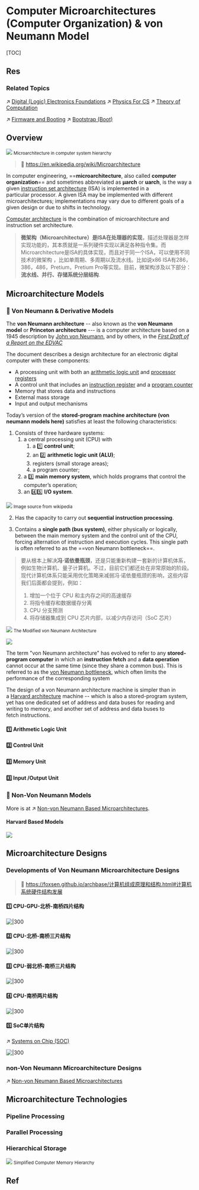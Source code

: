 # Computer Microarchitectures (Computer Organization) & von Neumann Model

[TOC]



## Res
### Related Topics
↗ [Digital (Logic) Electronics Foundations](../../⚡️%20Digital%20(Logic)%20Electronics%20Foundations/Digital%20(Logic)%20Electronics%20Foundations.md)
↗ [Physics For CS](../../⚡️%20Digital%20(Logic)%20Electronics%20Foundations/🍏%20Physics%20for%20CS/Physics%20For%20CS.md)
↗ [Theory of Computation](../../../../🧮%20Math%20&%20Theoretical%20Computer%20Science%20(TCS)/🤼‍♀️%20Mathematical%20Logics/😶‍🌫️%20Theory%20of%20Computation/Theory%20of%20Computation.md)

↗ [Firmware and Booting](../../Firmware%20and%20Booting/Firmware%20and%20Booting.md)
↗ [Bootstrap (Boot)](../../Firmware%20and%20Booting/🌽%20Bootstrap%20(Boot)/Bootstrap%20(Boot).md)



## Overview
![](../../../../../Assets/Pics/Pasted%20image%2020230302132847.png)
<small>Microarchitecture in computer system hierarchy</small>

> 🔗 https://en.wikipedia.org/wiki/Microarchitecture

In computer engineering, ==**microarchitecture**, also called **computer organization**== and sometimes abbreviated as **µarch** or **uarch**, is the way a given [instruction set architecture](https://en.wikipedia.org/wiki/Instruction_set_architecture "Instruction set architecture") (ISA) is implemented in a particular processor. A given ISA may be implemented with different microarchitectures; implementations may vary due to different goals of a given design or due to shifts in technology.

[Computer architecture](https://en.wikipedia.org/wiki/Computer_architecture "Computer architecture") is the combination of microarchitecture and instruction set architecture.

> **微架构（Microarchitecture）是ISA在处理器的实现**，描述处理器是怎样实现功能的，其本质就是一系列硬件实现以满足各种指令集。而Microarchitecture是ISA的具体实现，而且对于同一个ISA，可以使用不同技术的微架构 ，比如单周期、多周期以及流水线。比如说x86 ISA有286，386，486，Pretium，Pretium Pro等实现。目前，微架构涉及以下部分：**流水线、并行、存储系统分层结构**.



## Microarchitecture Models
### 🎯 Von Neumann & Derivative Models
The **von Neumann architecture** -- also known as the **von Neumann model** or **Princeton architecture** --- is a computer architecture based on a 1945 description by [John von Neumann](https://en.wikipedia.org/wiki/John_von_Neumann), and by others, in the _[First Draft of a Report on the EDVAC](https://en.wikipedia.org/wiki/First_Draft_of_a_Report_on_the_EDVAC "First Draft of a Report on the EDVAC")_

The document describes a design architecture for an electronic digital computer with these components:
- A processing unit with both an [arithmetic logic unit](https://en.wikipedia.org/wiki/Arithmetic_logic_unit "Arithmetic logic unit") and [processor registers](https://en.wikipedia.org/wiki/Processor_register "Processor register")
- A control unit that includes an [instruction register](https://en.wikipedia.org/wiki/Instruction_register "Instruction register") and a [program counter](https://en.wikipedia.org/wiki/Program_counter "Program counter")
- Memory that stores data and instructions
- External mass storage
- Input and output mechanisms

Today’s version of the **stored-program machine architecture (von neumann models here)** satisfies at least the following characteristics:

1. Consists of three hardware systems: 
	1. a central processing unit (CPU) with 
		1. a 1️⃣ **control unit**;
		2. an 2️⃣ **arithmetic logic unit (ALU)**;
		3. registers (small storage areas);
		4. a program counter; 
	2. a 3️⃣ **main memory system**, which holds programs that control the computer’s operation; 
	3. an 4️⃣5️⃣ **I/O system**.

![](https://files.mdnice.com/user/3257/fc2ff093-b21a-499f-b30a-c936e874bf67.png)
<small>Image source from wikipedia</small>

2. Has the capacity to carry out **sequential instruction processing**.

3. Contains a **single path (bus system)**, either physically or logically, between the main memory system and the control unit of the CPU, forcing alternation of instruction and execution cycles. This single path is often referred to as the ==von Neumann bottleneck==.

> 要从根本上解决**冯·诺依曼瓶颈**，还是只能重新构建一套新的计算机体系，例如生物计算机、量子计算机。不过，目前它们都还处在非常原始的阶段。现代计算机体系只能采用优化策略来减弱冯·诺依曼瓶颈的影响，这些内容我们后面都会提到，例如：
> 1. 增加一个位于 CPU 和主内存之间的高速缓存
> 2. 将指令缓存和数据缓存分离
> 3. CPU 分支预测
> 4. 将存储器集成到 CPU 芯片内部，以减少内存访问（SoC 芯片）

![](../../../../../../Assets/Pics/Pasted%20image%2020230302132111.png)
<small>The Modified von Neumann Architecture</small>

![](../../../../../../Assets/Pics/Screenshot%202023-03-02%20at%204.11.10%20PM.png)

The term "von Neumann architecture" has evolved to refer to any **stored-program computer** in which an **instruction fetch** and a **data operation** cannot occur at the same time (since they share a common bus). This is referred to as the [von Neumann bottleneck](https://en.wikipedia.org/wiki/Von_Neumann_architecture#Von_Neumann_bottleneck), which often limits the performance of the corresponding system

The design of a von Neumann architecture machine is simpler than in a [Harvard architecture](https://en.wikipedia.org/wiki/Harvard_architecture "Harvard architecture") machine -- which is also a stored-program system, yet has one dedicated set of address and data buses for reading and writing to memory, and another set of address and data buses to fetch instructions.
#### 1️⃣ Arithmetic Logic Unit
#### 2️⃣ Control Unit
#### 3️⃣ Memory Unit
#### 3️⃣ Input /Output Unit


### 🎯 Non-Von Neumann Models
More is at ↗ [Non-von Neumann Based Microarchitectures](🤵%20Non-von%20Neumann%20Based%20Microarchitectures/Non-von%20Neumann%20Based%20Microarchitectures.md).
#### Harvard Based Models
![](../../../../../Assets/Pics/Pasted%20image%2020230302132344.png)



## Microarchitecture Designs
### Developments of Von Neumann Microarchitecture Designs
> 🔗 https://foxsen.github.io/archbase/计算机组成原理和结构.html#计算机系统硬件结构发展

#### 1️⃣ CPU-GPU-北桥-南桥四片结构
![|300](../../../../../Assets/Pics/Pasted%20image%2020240414145108.png)


#### 2️⃣ CPU-北桥-南桥三片结构
![|300](../../../../../Assets/Pics/Pasted%20image%2020240414145124.png)


#### 3️⃣ CPU-弱北桥-南桥三片结构
![|300](../../../../../Assets/Pics/Pasted%20image%2020240414145139.png)

#### 4️⃣ CPU-南桥两片结构
![|300](../../../../../Assets/Pics/Pasted%20image%2020240414145150.png)


#### 5️⃣ SoC单片结构
↗ [Systems on Chip (SOC)](../Systems%20on%20Chip%20(SOC).md)

![|300](../../../../../Assets/Pics/Pasted%20image%2020240414144958.png)



### non-Von Neumann Microarchitecture Designs
↗ [Non-von Neumann Based Microarchitectures](🤵%20Non-von%20Neumann%20Based%20Microarchitectures/Non-von%20Neumann%20Based%20Microarchitectures.md)



## Microarchitecture Technologies
### Pipeline Processing


### Parallel Processing


### Hierarchical Storage 
![](../../../../../../Assets/Pics/Pasted%20image%2020230301122408.png)
<small>Simplified Computer Memory Hierarchy </small>



## Ref
[漫谈计算机架构]: https://segmentfault.com/a/1190000014885126
[Microarchitecture]: https://en.wikipedia.org/wiki/Microarchitecture#See_also
[Flynn's Taxonomy]: https://en.wikipedia.org/wiki/Flynn%27s_taxonomy

[关于冯·诺依曼结构]: https://starashzero.github.io/swi-homework/lab04.html
[一套用了 70 年的计算机架构 —— 冯·诺依曼架构]: https://www.mdnice.com/writing/ba4b3af843a84652adef7fae7380da07

[Von Neumann Architecture | Wikipedia]: https://en.wikipedia.org/wiki/Von_Neumann_architecture

[👍 计算机体系结构-01 - 指令集体系结构、微体系结构简介]: https://blog.csdn.net/qq_36393978/article/details/128647553
